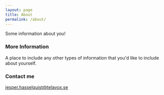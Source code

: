 ```yaml
---
layout: page
title: About
permalink: /about/
---
```


Some information about you!

### More Information

A place to include any other types of information that you'd like to include about yourself.

### Contact me

[jesper.hasselquist@telavox.se](mailto:jesper.hasselquist@telavox.se)
